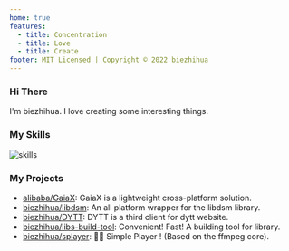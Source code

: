 ```yaml
---
home: true
features:
  - title: Concentration
  - title: Love
  - title: Create
footer: MIT Licensed | Copyright © 2022 biezhihua
---
```


### Hi There

I'm biezhihua. I love creating some interesting things. 

### My Skills

![skills](https://skillicons.dev/icons?i=java,kotlin,swift,rust,git,linux,stackoverflow,vscode,html,react,flutter)

### My Projects

- [alibaba/GaiaX](https://github.com/alibaba/GaiaX): GaiaX is a lightweight cross-platform solution.
- [biezhihua/libdsm](https://github.com/biezhihua/libdsm): An all platform wrapper for the libdsm library.
- [biezhihua/DYTT](https://github.com/biezhihua/DYTT): DYTT is a third client for dytt website.
- [biezhihua/libs-build-tool](https://github.com/biezhihua/libs-build-tool): Convenient! Fast! A building tool for library.
- [biezhihua/splayer](https://github.com/biezhihua/splayer): 🚀🚀 Simple Player ! (Based on the ffmpeg core).
